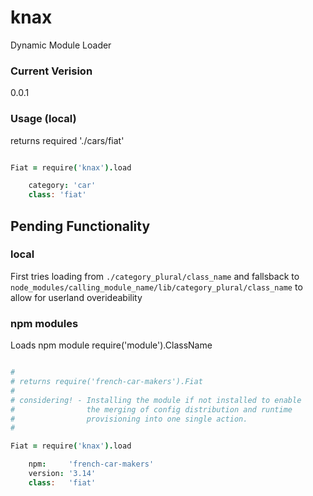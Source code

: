 knax
====

Dynamic Module Loader

### Current Verision

0.0.1

### Usage (local)

returns required './cars/fiat'

```coffee

Fiat = require('knax').load

    category: 'car'
    class: 'fiat'

```

Pending Functionality
---------------------

### local

First tries loading from `./category_plural/class_name` and fallsback to `node_modules/calling_module_name/lib/category_plural/class_name` to allow for userland overideability


### npm modules

Loads npm module require('module').ClassName


```coffee

#
# returns require('french-car-makers').Fiat
# 
# considering! - Installing the module if not installed to enable 
#                the merging of config distribution and runtime 
#                provisioning into one single action.
# 

Fiat = require('knax').load

    npm:     'french-car-makers'
    version: '3.14'
    class:   'fiat'

```
